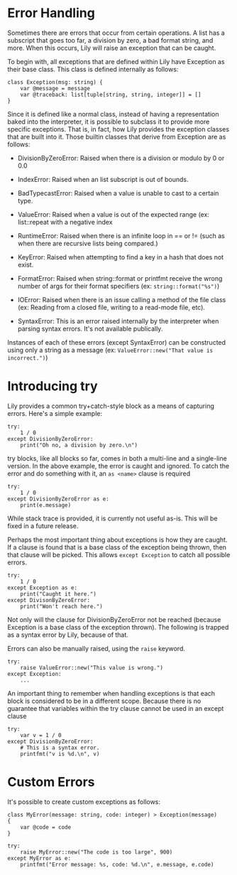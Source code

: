 Error Handling
==============

Sometimes there are errors that occur from certain operations. A list has a subscript that goes too far, a division by zero, a bad format string, and more. When this occurs, Lily will raise an exception that can be caught.

To begin with, all exceptions that are defined within Lily have Exception as their base class. This class is defined internally as follows:

```
class Exception(msg: string) {
    var @message = message
    var @traceback: list[tuple[string, string, integer]] = []
}
```

Since it is defined like a normal class, instead of having a representation baked into the interpreter, it is possible to subclass it to provide more specific exceptions. That is, in fact, how Lily provides the exception classes that are built into it. Those builtin classes that derive from Exception are as follows:

* DivisionByZeroError: Raised when there is a division or modulo by 0 or 0.0

* IndexError: Raised when an list subscript is out of bounds.

* BadTypecastError: Raised when a value is unable to cast to a certain type.

* ValueError: Raised when a value is out of the expected range (ex: list::repeat with a negative index

* RuntimeError: Raised when there is an infinite loop in == or != (such as when there are recursive lists being compared.)

* KeyError: Raised when attempting to find a key in a hash that does not exist.

* FormatError: Raised when string::format or printfmt receive the wrong number of args for their format specifiers (ex: `string::format("%s")`)

* IOError: Raised when there is an issue calling a method of the file class (ex: Reading from a closed file, writing to a read-mode file, etc).

* SyntaxError: This is an error raised internally by the interpreter when parsing syntax errors. It's not available publically.

Instances of each of these errors (except SyntaxError) can be constructed using only a string as a message (ex: `ValueError::new("That value is incorrect.")`)

# Introducing try

Lily provides a common try+catch-style block as a means of capturing errors. Here's a simple example:

```
try:
    1 / 0
except DivisionByZeroError:
    print("Oh no, a division by zero.\n")
```

try blocks, like all blocks so far, comes in both a multi-line and a single-line version. In the above example, the error is caught and ignored. To catch the error and do something with it, an `as <name>` clause is required

```
try:
    1 / 0
except DivisionByZeroError as e:
    print(e.message)
```

While stack trace is provided, it is currently not useful as-is. This will be fixed in a future release.

Perhaps the most important thing about exceptions is how they are caught. If a clause is found that is a base class of the exception being thrown, then that clause will be picked. This allows `except Exception` to catch all possible errors.

```
try:
    1 / 0
except Exception as e:
    print("Caught it here.")
except DivisonByZeroError:
    print("Won't reach here.")
```

Not only will the clause for DivisionByZeroError not be reached (because Exception is a base class of the exception thrown). The following is trapped as a syntax error by Lily, because of that.

Errors can also be manually raised, using the `raise` keyword.

```
try:
    raise ValueError::new("This value is wrong.")
except Exception:
    ...
```

An important thing to remember when handling exceptions is that each block is considered to be in a different scope. Because there is no guarantee that variables within the try clause cannot be used in an except clause

```
try:
    var v = 1 / 0
except DivisionByZeroError:
    # This is a syntax error.
    printfmt("v is %d.\n", v)
```

# Custom Errors

It's possible to create custom exceptions as follows:

```
class MyError(message: string, code: integer) > Exception(message)
{
    var @code = code
}

try:
    raise MyError::new("The code is too large", 900)
except MyError as e:
    printfmt("Error message: %s, code: %d.\n", e.message, e.code)
```
